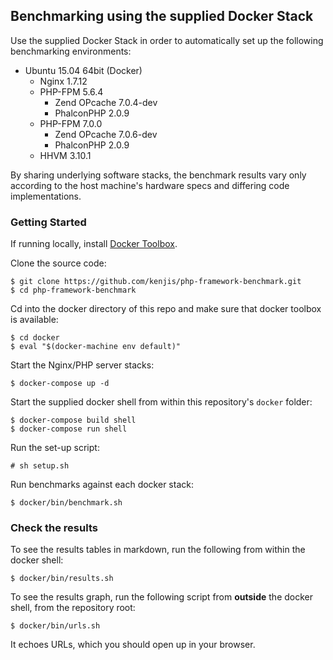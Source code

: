 ## Benchmarking using the supplied Docker Stack

Use the supplied Docker Stack in order to automatically set up the following benchmarking environments:

* Ubuntu 15.04 64bit (Docker)
  * Nginx 1.7.12
  * PHP-FPM 5.6.4
    * Zend OPcache 7.0.4-dev
    * PhalconPHP 2.0.9
  * PHP-FPM 7.0.0
    * Zend OPcache 7.0.6-dev
    * PhalconPHP 2.0.9
  * HHVM 3.10.1

By sharing underlying software stacks, the benchmark results vary only according to the host machine's hardware specs and differing code implementations.

### Getting Started

If running locally, install [Docker Toolbox](https://www.docker.com/docker-toolbox).

Clone the source code:
~~~
$ git clone https://github.com/kenjis/php-framework-benchmark.git
$ cd php-framework-benchmark
~~~

Cd into the docker directory of this repo and make sure that docker toolbox is available:
~~~
$ cd docker
$ eval "$(docker-machine env default)"
~~~

Start the Nginx/PHP server stacks:
~~~
$ docker-compose up -d
~~~

Start the supplied docker shell from within this repository's `docker` folder:
~~~
$ docker-compose build shell
$ docker-compose run shell
~~~

Run the set-up script:
~~~
# sh setup.sh
~~~

Run benchmarks against each docker stack:
~~~
$ docker/bin/benchmark.sh
~~~

### Check the results

To see the results tables in markdown, run the following from within the docker shell:

~~~
$ docker/bin/results.sh
~~~

To see the results graph, run the following script from **outside** the docker shell, from the repository root:

~~~
$ docker/bin/urls.sh
~~~

It echoes URLs, which you should open up in your browser.

